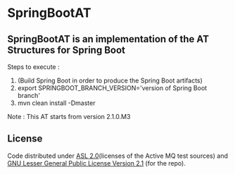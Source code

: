 # SpringBootAT

## SpringBootAT is an implementation of the AT Structures for Spring Boot

Steps to execute :

1. (Build Spring Boot in order to produce the Spring Boot artifacts)
2. export SPRINGBOOT_BRANCH_VERSION='version of Spring Boot branch'
3. mvn clean install -Dmaster

Note : This AT starts from version 2.1.0.M3

## License

Code distributed under [ASL 2.0](LICENSE.TXT)(licenses of the Active MQ test sources) and [GNU Lesser General Public License Version 2.1](http://www.gnu.org/licenses/lgpl-2.1-standalone.html) (for the repo).
